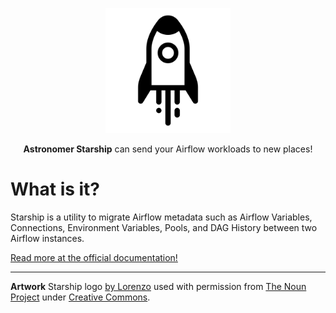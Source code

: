 <!--suppress HtmlDeprecatedAttribute -->
<p align="center">
  <img
    width="200px" height="200px"
    src="https://raw.githubusercontent.com/astronomer/starship/main/docs/starship.svg"
    alt="Logo of Spaceship"
  />
</p>
<p align="center">
  <b>Astronomer Starship</b> can send your Airflow workloads to new places!
</p>

# What is it?

Starship is a utility to migrate Airflow metadata such as Airflow Variables,
Connections, Environment Variables, Pools, and DAG History between two Airflow instances.

[Read more at the official documentation!](https://astronomer.github.io/starship)

---

**Artwork**
Starship logo [by Lorenzo](https://thenounproject.com/lorenzo.verdenelli/) used with permission
from [The Noun Project](https://thenounproject.com/icon/starship-6088295/)
under [Creative Commons](https://creativecommons.org/licenses/by/3.0/us/legalcode).
